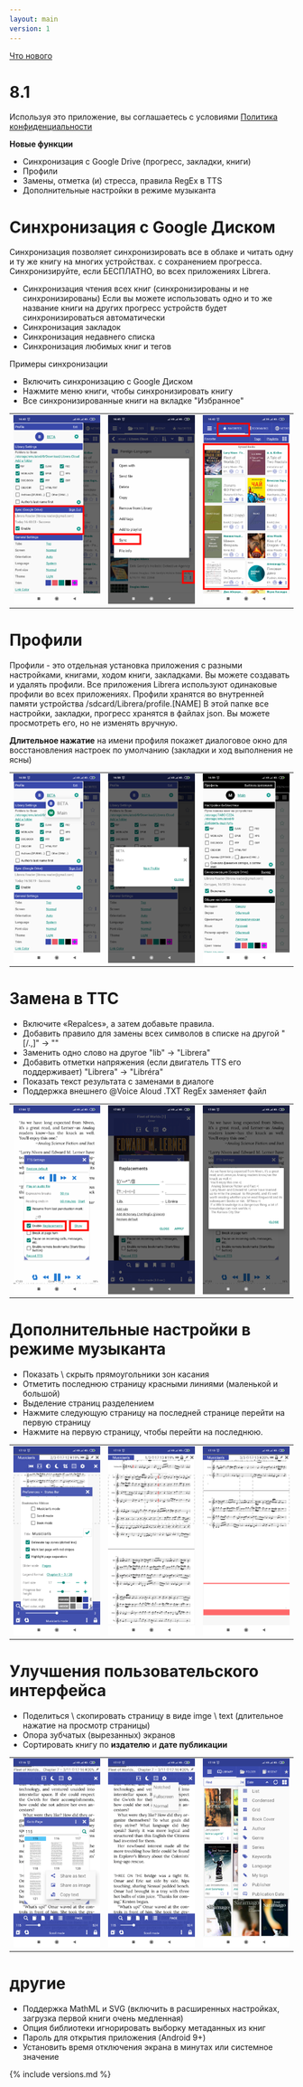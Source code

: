 ```yaml
---
layout: main
version: 1
---
```

[Что нового](/wiki/what-is-new/ru)

# 8.1

Используя это приложение, вы соглашаетесь с условиями [Политика конфиденциальности](/wiki/PrivacyPolicy/ru)

**Новые функции**

* Синхронизация с Google Drive (прогресс, закладки, книги)
* Профили
* Замены, отметка (и) стресса, правила RegEx в TTS
* Дополнительные настройки в режиме музыканта


# Синхронизация с Google Диском

Синхронизация позволяет синхронизировать все в облаке и читать одну и ту же книгу на многих устройствах.
с сохранением прогресса. Синхронизируйте, если БЕСПЛАТНО, во всех приложениях Librera.

* Синхронизация чтения всех книг (синхронизированы и не синхронизированы) Если вы можете использовать одно и то же название книги на других
прогресс устройств будет синхронизироваться автоматически
* Синхронизация закладок
* Синхронизация недавнего списка
* Синхронизация любимых книг и тегов

Примеры синхронизации

* Включить синхронизацию с Google Диском
* Нажмите меню книги, чтобы синхронизировать книгу
* Все синхронизированные книги на вкладке &quot;Избранное&quot;

||||
|-|-|-|
|![](1.png)|![](3.png)|![](2.png)|
 
 
# Профили

Профили - это отдельная установка приложения с разными настройками, книгами, ходом книги, закладками.
Вы можете создавать и удалять профили. Все приложения Librera используют одинаковые профили во всех приложениях.
Профили хранятся во внутренней памяти устройства /sdcard/Librera/profile.[NAME]
В этой папке все настройки, закладки, прогресс хранятся в файлах json.
Вы можете просмотреть его, но не изменять вручную.

**Длительное нажатие** на имени профиля покажет диалоговое окно для восстановления настроек по умолчанию (закладки и ход выполнения не ясны)

||||
|-|-|-|
|![](4.png)|![](5.png)|![](6.png)|

# Замена в ТТС

* Включите «Repalces», а затем добавьте правила.
* Добавить правило для замены всех символов в списке на другой &quot;[/.,]&quot; -&gt; &quot;&quot;
* Заменить одно слово на другое &quot;lib&quot; -&gt; &quot;Librera&quot;
* Добавить отметки напряжения (если двигатель TTS его поддерживает) &quot;Librera&quot; -&gt; &quot;Libréra&quot;
* Показать текст результата с заменами в диалоге
* Поддержка внешнего @Voice Aloud .TXT RegEx заменяет файл

||||
|-|-|-|
|![](7.png)|![](8.png)|![](9.png)|


# Дополнительные настройки в режиме музыканта

* Показать \ скрыть прямоугольники зон касания
* Отметить последнюю страницу красными линиями (маленькой и большой)
* Выделение страниц разделением
* Нажмите следующую страницу на последней странице перейти на первую страницу
* Нажмите на первую страницу, чтобы перейти на последнюю.

||||
|-|-|-|
|![](10.png)|![](11.png)|![](12.png)|

# Улучшения пользовательского интерфейса

* Поделиться \ скопировать страницу в виде imge \ text (длительное нажатие на просмотр страницы)
* Опора зубчатых (вырезанных) экранов
* Сортировать книгу по **издателю** и **дате публикации**

||||
|-|-|-|
|![](13.png)|![](14.png)|![](15.png)|


# другие

* Поддержка MathML и SVG (включить в расширенных настройках, загрузка первой книги очень медленная)
* Опция библиотеки игнорировать выборку метаданных из книг
* Пароль для открытия приложения (Android 9+)
* Установить время отключения экрана в минутах или системное значение


{% include versions.md %}
 
